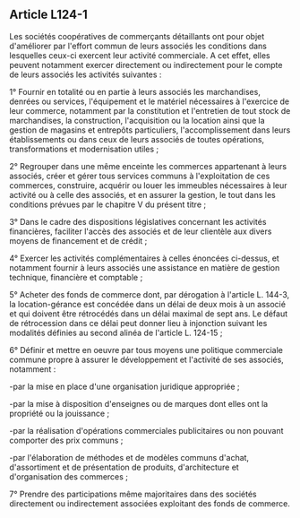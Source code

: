 Article L124-1
----
Les sociétés coopératives de commerçants détaillants ont pour objet d'améliorer
par l'effort commun de leurs associés les conditions dans lesquelles ceux-ci
exercent leur activité commerciale. A cet effet, elles peuvent notamment exercer
directement ou indirectement pour le compte de leurs associés les activités
suivantes :

1° Fournir en totalité ou en partie à leurs associés les marchandises, denrées
ou services, l'équipement et le matériel nécessaires à l'exercice de leur
commerce, notamment par la constitution et l'entretien de tout stock de
marchandises, la construction, l'acquisition ou la location ainsi que la gestion
de magasins et entrepôts particuliers, l'accomplissement dans leurs
établissements ou dans ceux de leurs associés de toutes opérations,
transformations et modernisation utiles ;

2° Regrouper dans une même enceinte les commerces appartenant à leurs associés,
créer et gérer tous services communs à l'exploitation de ces commerces,
construire, acquérir ou louer les immeubles nécessaires à leur activité ou à
celle des associés, et en assurer la gestion, le tout dans les conditions
prévues par le chapitre V du présent titre ;

3° Dans le cadre des dispositions législatives concernant les activités
financières, faciliter l'accès des associés et de leur clientèle aux divers
moyens de financement et de crédit ;

4° Exercer les activités complémentaires à celles énoncées ci-dessus, et
notamment fournir à leurs associés une assistance en matière de gestion
technique, financière et comptable ;

5° Acheter des fonds de commerce dont, par dérogation à l'article L. 144-3, la
location-gérance est concédée dans un délai de deux mois à un associé et qui
doivent être rétrocédés dans un délai maximal de sept ans. Le défaut de
rétrocession dans ce délai peut donner lieu à injonction suivant les modalités
définies au second alinéa de l'article L. 124-15 ;

6° Définir et mettre en oeuvre par tous moyens une politique commerciale commune
propre à assurer le développement et l'activité de ses associés, notamment :

-par la mise en place d'une organisation juridique appropriée ;

-par la mise à disposition d'enseignes ou de marques dont elles ont la propriété
ou la jouissance ;

-par la réalisation d'opérations commerciales publicitaires ou non pouvant
comporter des prix communs ;

-par l'élaboration de méthodes et de modèles communs d'achat, d'assortiment et
de présentation de produits, d'architecture et d'organisation des commerces ;

7° Prendre des participations même majoritaires dans des sociétés directement ou
indirectement associées exploitant des fonds de commerce.
